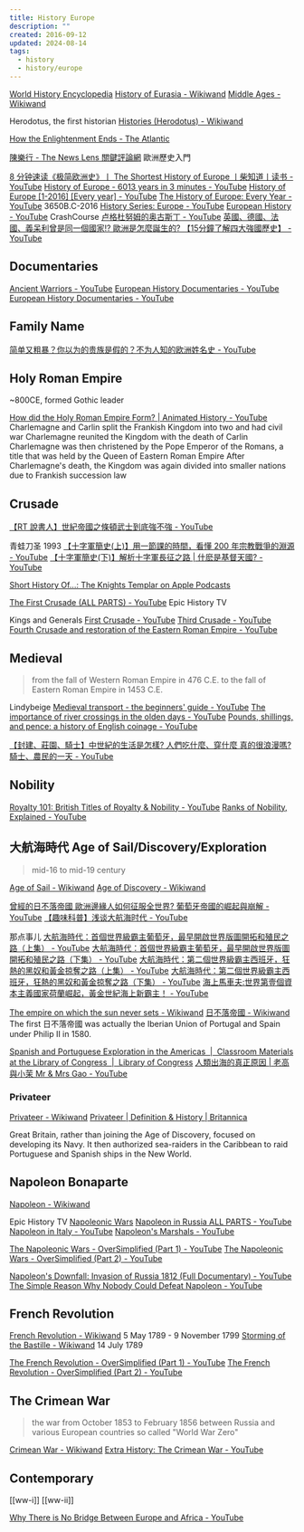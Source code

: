 ```yaml
---
title: History Europe
description: ""
created: 2016-09-12
updated: 2024-08-14
tags:
  - history
  - history/europe
---
```


[World History Encyclopedia](https://www.worldhistory.org/)
[History of Eurasia - Wikiwand](https://omni.wikiwand.com/en/History_of_Eurasia)
[Middle Ages - Wikiwand](https://omni.wikiwand.com/en/Middle_Ages)

Herodotus, the first historian
[Histories (Herodotus) - Wikiwand](<https://omni.wikiwand.com/en/Histories_(Herodotus)>)

[How the Enlightenment Ends - The Atlantic](https://www.theatlantic.com/magazine/archive/2018/06/henry-kissinger-ai-could-mean-the-end-of-human-history/559124/)

[陳樂行 - The News Lens 關鍵評論網](https://www.thenewslens.com/author/Henry%20Chan) 歐洲歷史入門

[8 分钟速读《极简欧洲史》丨 The Shortest History of Europe 丨柴知道丨读书 - YouTube](https://www.youtube.com/watch?v=jBwHvGZZ7wk)
[History of Europe - 6013 years in 3 minutes - YouTube](https://www.youtube.com/watch?v=uxDyJ_6N-6A)
[History of Europe [1-2016] [Every year] - YouTube](https://www.youtube.com/watch?v=gn6mYygyxQk)
[The History of Europe: Every Year - YouTube](https://www.youtube.com/watch?v=oWWLECJnylM) 3650B.C-2016
[History Series: Europe - YouTube](https://www.youtube.com/playlist?list=PLEpnbGLPDdmFsiqrVYz-IeGrlYGqZn_Mx)
[European History - YouTube](https://www.youtube.com/playlist?list=PL8dPuuaLjXtMsMTfmRomkVQG8AqrAmJFX) CrashCourse
[卢格杜努姆的奥古斯丁 - YouTube](https://www.youtube.com/@augustinus_lugdunensis)
[英國、德國、法國、義呆利曾是同一個國家!? 歐洲是怎麼誕生的? 【15分鐘了解四大強國歷史】 - YouTube](https://www.youtube.com/watch?v=whKw6NEzN8o)

## Documentaries

[Ancient Warriors - YouTube](https://www.youtube.com/playlist?list=PLFxVdVoTuIGx-pGdeAc5rRTQRj1Sbp-MP)
[European History Documentaries - YouTube](https://www.youtube.com/playlist?list=PLOArLjRj3ekoq7K2ublcB5XGnnxMxAjWm)
[European History Documentaries - YouTube](https://www.youtube.com/playlist?list=PLFXjUhgSe6nnyKqYMmEmIbwaO024JE80v)

## Family Name

[简单又粗暴？你以为的贵族是假的？不为人知的欧洲姓名史 - YouTube](https://www.youtube.com/watch?v=Z5GQkRQZu44)

## Holy Roman Empire

~800CE, formed Gothic leader

[How did the Holy Roman Empire Form? | Animated History - YouTube](https://www.youtube.com/watch?v=0PN9f1Sz3bc)
Charlemagne and Carlin split the Frankish Kingdom into two and had civil war
Charlemagne reunited the Kingdom with the death of Carlin
Charlemagne was then christened by the Pope Emperor of the Romans, a title that was held by the Queen of Eastern Roman Empire
After Charlemagne's death, the Kingdom was again divided into smaller nations due to Frankish succession law

## Crusade

[【RT 說書人】世紀帝國之條頓武士到底強不強 - YouTube](https://www.youtube.com/watch?v=CuXCDBr5xB0)

青蛙刀圣 1993
[【十字軍簡史(上)】用一節課的時間，看懂 200 年宗教戰爭的淵源 - YouTube](https://www.youtube.com/watch?v=atrb3BpX0zs)
[【十字軍簡史(下)】解析十字軍長征之路 | 什麽是基督天國? - YouTube](https://www.youtube.com/watch?v=di-db_uPp4c)

[Short History Of...: The Knights Templar on Apple Podcasts](https://podcasts.apple.com/us/podcast/the-knights-templar/id1579040306?i=1000555089142)

[The First Crusade (ALL PARTS) - YouTube](https://www.youtube.com/watch?v=jiakD6Pm9eE) Epic History TV

Kings and Generals
[First Crusade - YouTube](https://www.youtube.com/playlist?list=PLaBYW76inbX6RqjG027zLO_svn3Fdv7Qa)
[Third Crusade - YouTube](https://www.youtube.com/playlist?list=PLaBYW76inbX6U-99gpw9C9xxVyqZ7gU3q)
[Fourth Crusade and restoration of the Eastern Roman Empire - YouTube](https://www.youtube.com/playlist?list=PLaBYW76inbX4ZjR4rodOOSc-zL1orP4hW)

## Medieval

> from the fall of Western Roman Empire in 476 C.E. to the fall of Eastern Roman Empire in 1453 C.E.

Lindybeige
[Medieval transport - the beginners' guide - YouTube](https://www.youtube.com/watch?v=tdguh1D-fOk)
[The importance of river crossings in the olden days - YouTube](https://www.youtube.com/watch?v=1ZSl-ijkd7U)
[Pounds, shillings, and pence: a history of English coinage - YouTube](https://www.youtube.com/watch?v=R2paSGQRwvo)

[【封建、莊園、騎士】中世紀的生活是怎樣? 人們吃什麼、穿什麼 真的很浪漫嗎? 騎士、農民的一天 - YouTube](https://www.youtube.com/watch?v=tYaYUmQ5WKM)

## Nobility

[Royalty 101: British Titles of Royalty & Nobility - YouTube](https://www.youtube.com/watch?v=r_7l1P19xrE)
[Ranks of Nobility, Explained - YouTube](https://www.youtube.com/watch?v=Op8fEbxgqxY)

## 大航海時代 Age of Sail/Discovery/Exploration

> mid-16 to mid-19 century

[Age of Sail - Wikiwand](https://omni.wikiwand.com/en/Age_of_Sail)
[Age of Discovery - Wikiwand](https://omni.wikiwand.com/en/Age_of_Discovery)

[曾經的日不落帝國 歐洲邊緣人如何征服全世界? 葡萄牙帝國的崛起與崩解 - YouTube](https://www.youtube.com/watch?v=YyQ0iQvQxqM)
[【趣味科普】浅谈大航海时代 - YouTube](https://www.youtube.com/watch?v=XDl3QuUjJnI)

那点事儿
[大航海時代：首個世界級霸主葡萄牙，最早開啟世界版圖開拓和殖民之路（上集） - YouTube](https://www.youtube.com/watch?v=8NmfPOhRwt4)
[大航海時代：首個世界級霸主葡萄牙，最早開啟世界版圖開拓和殖民之路（下集） - YouTube](https://www.youtube.com/watch?v=Cu17txfNu2U)
[大航海時代：第二個世界級霸主西班牙，狂熱的黑奴和黃金掠奪之路（上集） - YouTube](https://www.youtube.com/watch?v=uDqBWBvYX1I)
[大航海時代：第二個世界級霸主西班牙，狂熱的黑奴和黃金掠奪之路（下集） - YouTube](https://www.youtube.com/watch?v=weJ0yv4bK-Y)
[海上馬車夫:世界第壹個資本主義國家荷蘭崛起，黃金世紀海上新霸主！ - YouTube](https://www.youtube.com/watch?v=LnGpsgX7v_8)

[The empire on which the sun never sets - Wikiwand](https://omni.wikiwand.com/en/The_empire_on_which_the_sun_never_sets)
[日不落帝國 - Wikiwand](https://omni.wikiwand.com/zh/%E6%97%A5%E4%B8%8D%E8%90%BD%E5%B8%9D%E5%9B%BD)
The first 日不落帝國 was actually the Iberian Union of Portugal and Spain under Philip II in 1580.

[Spanish and Portuguese Exploration in the Americas  |  Classroom Materials at the Library of Congress  |  Library of Congress](https://www.loc.gov/classroom-materials/spanish-and-portuguese-exploration-in-the-americas/)
[人類出海的真正原因 | 老高與小茉 Mr & Mrs Gao - YouTube](https://www.youtube.com/watch?v=4gJ11dasap4)

### Privateer

[Privateer - Wikiwand](https://omni.wikiwand.com/en/Privateer)
[Privateer | Definition & History | Britannica](https://www.britannica.com/technology/privateer)

Great Britain, rather than joining the Age of Discovery, focused on developing its Navy.
It then authorized sea-raiders in the Caribbean to raid Portuguese and Spanish ships in the New World.

## Napoleon Bonaparte

[Napoleon - Wikiwand](https://omni.wikiwand.com/en/Napoleon)

Epic History TV
[Napoleonic Wars](https://www.youtube.com/playlist?list=PLUOc2qodFHp-mOphKW9RzQLsFTt-IV9RY)
[Napoleon in Russia ALL PARTS - YouTube](https://www.youtube.com/watch?v=byH2WhzXjcQ)
[Napoleon in Italy - YouTube](https://www.youtube.com/playlist?list=PLUOc2qodFHp9ABETArJAlSKJ2K-_KSg2W)
[Napoleon's Marshals - YouTube](https://www.youtube.com/playlist?list=PLUOc2qodFHp9SqE7Cjl4Bkyup1o6JbCur)

[The Napoleonic Wars - OverSimplified (Part 1) - YouTube](https://www.youtube.com/watch?v=zqllxbPWKNI)
[The Napoleonic Wars - OverSimplified (Part 2) - YouTube](https://www.youtube.com/watch?v=mY3SEMTROas)

[Napoleon's Downfall: Invasion of Russia 1812 (Full Documentary) - YouTube](https://www.youtube.com/watch?v=liokytT2TSk)
[The Simple Reason Why Nobody Could Defeat Napoleon - YouTube](https://www.youtube.com/watch?v=OLo-K2_AyHs)

## French Revolution

[French Revolution - Wikiwand](https://omni.wikiwand.com/en/French_Revolution) 5 May 1789 - 9 November 1799
[Storming of the Bastille - Wikiwand](https://omni.wikiwand.com/en/Storming_of_the_Bastille) 14 July 1789

[The French Revolution - OverSimplified (Part 1) - YouTube](https://www.youtube.com/watch?v=8qRZcXIODNU)
[The French Revolution - OverSimplified (Part 2) - YouTube](https://www.youtube.com/watch?v=EQmjXM4VK2U)

## The Crimean War

> the war from October 1853 to February 1856 between Russia and various European countries
> so called "World War Zero"

[Crimean War - Wikiwand](https://omni.wikiwand.com/en/Crimean_War)
[Extra History: The Crimean War - YouTube](https://www.youtube.com/playlist?list=PLhyKYa0YJ_5D6vGpsszjUMKY3GwYIvhWT)

## Contemporary

[[ww-i]]
[[ww-ii]]

[Why There is No Bridge Between Europe and Africa - YouTube](https://www.youtube.com/watch?v=rtvHUr_oTdQ)
